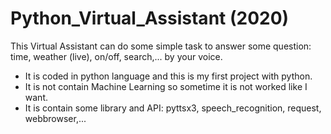 # Python_Virtual_Assistant (2020)
This Virtual Assistant can do some simple task to answer some question: time, weather (live), on/off, search,... by your voice.
- It is coded in python language and this is my first project with python.
- It is not contain Machine Learning so sometime it is not worked like I want.
- It is contain some library and API: pyttsx3, speech_recognition, request, webbrowser,...
